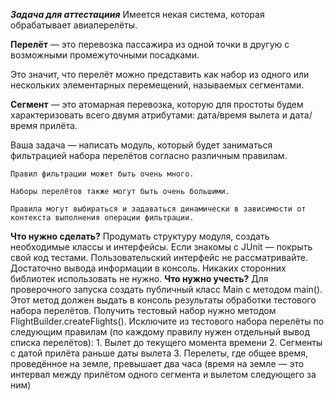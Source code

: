 _**Задача для аттестациия**_
Имеется некая система, которая обрабатывает авиаперелёты.

   **Перелёт** — это перевозка пассажира из одной точки в другую с возможными промежуточными посадками.

Это значит, что перелёт можно представить как набор из одного или нескольких элементарных перемещений, называемых сегментами.

  **Сегмент** — это атомарная перевозка, которую для простоты будем характеризовать всего двумя атрибутами: дата/время вылета и дата/время прилёта.

Ваша задача — написать модуль, который будет заниматься фильтрацией набора перелётов согласно различным правилам.

    Правил фильтрации может быть очень много.

    Наборы перелётов также могут быть очень большими.

    Правила могут выбираться и задаваться динамически в зависимости от контекста выполнения операции фильтрации.
**Что нужно сделать?**
Продумать структуру модуля, создать необходимые классы и интерфейсы. Если знакомы с JUnit — покрыть свой код тестами. 
Пользовательский интерфейс не рассматривайте. 
Достаточно вывода информации в консоль.
Никаких сторонних библиотек использовать не нужно.
**Что нужно учесть?**
 Для проверочного запуска создать публичный класс Main c методом main(). Этот метод должен выдать в консоль результаты обработки тестового набора перелётов. Получить тестовый набор нужно методом FlightBuilder.createFlights().
    Исключите из тестового набора перелёты по следующим правилам (по каждому правилу нужен отдельный вывод списка перелётов):
    1. Вылет до текущего момента времени
    2. Сегменты с датой прилёта раньше даты вылета
    3. Перелеты, где общее время, проведённое на земле, превышает два часа (время на земле — это интервал между прилётом одного сегмента и вылетом следующего за ним)
